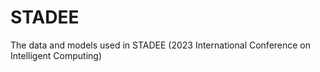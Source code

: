 # STADEE
The data and models used in STADEE (2023 International Conference on Intelligent Computing)
